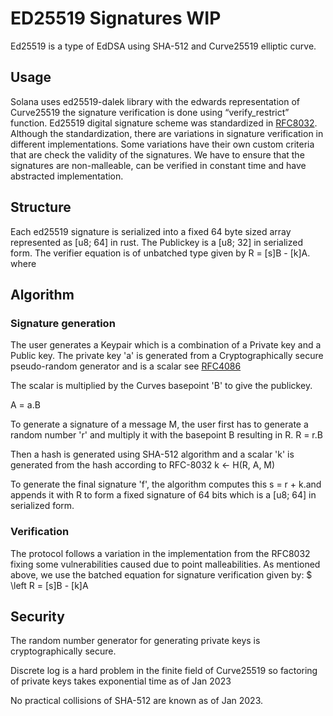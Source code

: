 # ED25519 Signatures WIP
Ed25519 is a type of EdDSA using SHA-512 and Curve25519 elliptic curve.

## Usage
Solana uses ed25519-dalek library with the edwards representation of Curve25519  the signature verification is done using “verify_restrict” function. 
Ed25519 digital signature scheme was standardized in [RFC8032](https://www.rfc-editor.org/rfc/rfc8032). Although the standardization, there are variations in signature verification in different implementations. Some variations have their own custom criteria that are check the validity of the signatures. We have to ensure that the signatures are non-malleable, can be verified in constant time and have abstracted implementation.

## Structure
Each ed25519 signature is serialized into a fixed 64 byte sized array represented as [u8; 64] in rust. The Publickey is a [u8; 32] in serialized form. The verifier equation is of unbatched type given by R = [s]B - [k]A.
where

## Algorithm
### Signature generation
The user generates a Keypair which is a combination of a Private key and a Public key.
The private key 'a' is generated from a Cryptographically secure pseudo-random generator and is a scalar see [RFC4086](https://datatracker.ietf.org/doc/html/rfc4086)

The scalar is multiplied by the Curves basepoint 'B' to give the publickey.

A = a.B

To generate a signature of a message M, the user first has to  generate a random number 'r' and multiply it with the basepoint B resulting in R.
R = r.B

Then a hash is generated using SHA-512 algorithm and a scalar 'k' is generated from the hash according to RFC-8032
k <- H(R, A, M)

To generate the final signature 'f', the algorithm computes this s = r + k.and appends it with R to form a fixed signature of 64 bits which is a [u8; 64] in serialized form.

### Verification
The protocol follows a variation in the implementation from the RFC8032 fixing some vulnerabilities caused due to point malleabilities.
As mentioned above, we use the batched equation for signature verification given by: 
$ \left R = [s]B - [k]A




##  Security

The random number generator for generating private keys is cryptographically secure.

Discrete log is a hard problem in the finite field of Curve25519 so factoring of private keys takes exponential time as of Jan 2023

No practical collisions of SHA-512 are known as of Jan 2023.
